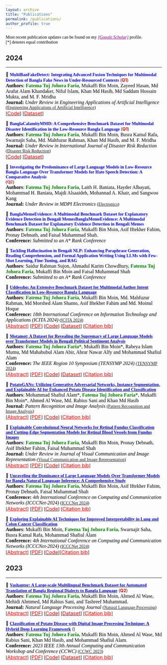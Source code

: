 ```yaml
---
layout: archive
title: "Publications"
permalink: /publications/
author_profile: true
---
```


<span style="color:black; font-family:Georgia;">Most recent publication updates can be found on my <a style ="color:#800080;" href="https://scholar.google.com/citations?user=LEken_4AAAAJ&hl=en"><em>[Google Scholar]</em></a> profile.</span><br>
<span style="color:black; font-family:Georgia;">[*] denotes equal contribution</span>

## 2024
--------- 



<!-- Paper 10 -->
📌 <span style="color:blue;font-family:Trebuchet MS;">**MultiBanFakeDetect: Integrating Advanced Fusion Techniques for Multimodal Detection of Bangla Fake News in Under-Resourced Contexts** </span> (<span style="color:red"><strong>Q1</strong></span>)<br>
<span style="color:black;font-family:Georgia">
	<font size="3"><strong>Authors</strong>: <strong style="color:green">Fatema Tuj Johora Faria</strong>, Mukaffi Bin Moin, Zayeed Hasan, Md Arafat Alam Khandaker, Niful Islam, Khan Md Hasib, Md Saddam Hossain Mukta, and M. F. Mridha</font>
</span>
<br>
<span style="color:black;font-family:Georgia">
	<font size="3"><strong>Journal:</strong><em> Under Review in Engineering Applications of Artificial Intelligence </em></font>  ([Engineering Applications of Artificial Intelligence](https://www.sciencedirect.com/journal/engineering-applications-of-artificial-intelligence))
</span>
<br>
[[<span style ="color:red"><font size="3">Code</font></span>](https://github.com/fatemafaria142/MultiBanFakeDetect-An-Extensive-Benchmark-Dataset-for-Multimodal-Bangla-Fake-News-Detection)] [[<span style ="color:red"><font size="3">Dataset</font></span>](https://data.mendeley.com/datasets/k5pbz9795f/1)]



<!-- Paper 09 -->
📌 <span style="color:blue;font-family:Trebuchet MS;">**BanglaCalamityMMD: A Comprehensive Benchmark Dataset for Multimodal Disaster Identification in the Low-Resource Bangla Language** </span>  (<span style="color:red"><strong>Q1</strong></span>)<br>
<span style="color:black;font-family:Georgia">
	<font size="3"><strong>Authors</strong>: <strong style="color:green">Fatema Tuj Johora Faria</strong>, Mukaffi Bin Moin, Busra Kamal Rafa, Swarnajit Saha, Md. Mahfuzur Rahman, Khan Md Hasib, and M. F. Mridha</font>
</span>
<br>
<span style="color:black;font-family:Georgia">
	<font size="3"><strong>Journal:</strong><em> Under Review in International Journal of Disaster Risk Reduction </em></font>  ([Disaster Risk Reduction](https://www.sciencedirect.com/journal/international-journal-of-disaster-risk-reduction))
</span>
<br>
[[<span style ="color:red"><font size="3">Code</font></span>](https://github.com/Mukaffi28/BanglaCalamityMMD-A-Comprehensive-Benchmark-Dataset-for-Multimodal-Disaster-Identification)] [[<span style ="color:red"><font size="3">Dataset</font></span>](https://data.mendeley.com/datasets/7dggbjn5sd/1)] 

<div id="" class="bib" style="display:none;">
	<pre>
	</pre>
</div>

<div id="" class="abstract" style="display:none;">
	<p style="text-align:justify; color:black;font-family:Monaco;"> 
		<font size="3">
		</font>
	</p>
</div>

<!-- Paper 11 -->
📌 <span style="color:blue;font-family:Trebuchet MS;">**Investigating the Predominance of Large Language Models in Low-Resource Bangla Language Over Transformer Models for Hate Speech Detection: A Comparative Analysis**</span><br>
<span style="color:black;font-family:Georgia"> (<span style="color:red"><strong>Q2</strong></span>) <br>
	<font size="3"><strong>Authors</strong>: <strong style="color:green">Fatema Tuj Johora Faria</strong>, Laith H. Baniata, Hayder Albayati, Mohammad H. Baniata, Majdi Alsaaideh, Mohannad A. Khair, and Sangwoo Kang</font>
</span>
<br>
<span style="color:black;font-family:Georgia">
	<font size="3"><strong>Journal:</strong><em> Under Review in MDPI Electronics </em></font>  ([Electronics](https://www.mdpi.com/journal/electronics))
</span>
<br>

<!-- Paper 08 -->
📌 <span style="color:blue;font-family:Trebuchet MS;">**BanglaMemeEvidence: A Multimodal Benchmark Dataset for Explanatory Evidence Detection in Bengali MemesBanglaMemeEvidence: A Multimodal Benchmark Dataset for Explanatory Evidence Detection in Bengali Memes**</span><br>
<span style="color:black;font-family:Georgia">
	<font size="3"><strong>Authors</strong>: <strong style="color:green">Fatema Tuj Johora Faria</strong>, Mukaffi Bin Moin, Asif Iftekher Fahim, Pronay Debnath, and Faisal Muhammad Shah.</font>
</span>
<br>
<span style="color:black;font-family:Georgia">
	<font size="3"><strong>Conference:</strong><em> Submitted to an A* Rank Conference </em></font> 
</span>
<br>
<div id="" class="bib" style="display:none;">
	<pre>
	</pre>
</div>

<div id="" class="abstract" style="display:none;">
	<p style="text-align:justify; color:black;font-family:Monaco;"> 
		<font size="3">
		</font>
	</p>
</div>



<!-- Paper 07 -->
📌 <span style="color:blue;font-family:Trebuchet MS;">**Tackling Hallucination in Bengali NLP: Enhancing Paraphrase Generation, Reading Comprehension, and Formal Application Writing Using LLMs with Few-Shot Learning, Fine-Tuning, and RAG**</span><br>
<span style="color:black;font-family:Georgia">
	<font size="3"><strong>Authors</strong>: Saidur Rahman Sujon, Ahmadul Karim Chowdhury, <strong style="color:green">Fatema Tuj Johora Faria</strong>, Mukaffi Bin Moin and Faisal Muhammad Shah</font>
</span>
<br>
<span style="color:black;font-family:Georgia">
	<font size="3"><strong>Conference:</strong><em> Submitted to an A* Rank Conference </em></font> 
</span>
<br>


<div id="" class="bib" style="display:none;">
	<pre>
	</pre>
</div>

<div id="" class="abstract" style="display:none;">
	<p style="text-align:justify; color:black;font-family:Monaco;"> 
		<font size="3">
		</font>
	</p>
</div>












<!-- Paper 06 -->
📌 [<span style="color:blue;font-family:Trebuchet MS;">**Uddessho: An Extensive Benchmark Dataset for Multimodal Author Intent Classification in Low-Resource Bangla Language**</span>](https://arxiv.org/abs/2409.09504)<br>
<span style="color:black;font-family:Georgia">
	<font size="3"><strong>Authors</strong>: <strong style="color:green">Fatema Tuj Johora Faria</strong>, Mukaffi Bin Moin, Md. Mahfuzur Rahman, Md Morshed Alam Shanto, Asif Iftekher Fahim and Md. Moinul Hoque</font>
</span>
<br>
<span style="color:black;font-family:Georgia">
	<font size="3"><strong>Conference:</strong><em> 18th International Conference on Information Technology and Applications (ICITA 2024) </em></font> ([ICITA 2024](https://icita.world/?__im-rgVYHazg=104405410931315538#/))
</span>
<br>
[<a style="color:red;" href="#" onclick="$('#Uddessho2024_abstract').toggle();return false;"><font size="3">Abstract</font></a>] [[<span style ="color:red"><font size="3">PDF</font></span>](https://arxiv.org/pdf/2409.09504)] [[<span style ="color:red"><font size="3">Code</font></span>](https://github.com/fatemafaria142/Uddessho-An-Benchmark-Dataset-for-Multimodal-Author-Intent-Classification-in-Bangla-Language)] [[<span style ="color:red"><font size="3">Dataset</font></span>](https://data.mendeley.com/datasets/mzxmt8tfjs/1)] [<a style="color:red;" href="#" onclick="$('#Uddessho2024_bib').toggle();return false;"><font size="3">Citation bib</font></a>] 

<div id="Uddessho2024_bib" class="bib" style="display:none;">
	<pre>
	  @misc{faria2024uddesshoextensivebenchmarkdataset,
      		title={Uddessho: An Extensive Benchmark Dataset for Multimodal Author Intent Classification in Low-Resource Bangla Language}, 
      		author={Fatema Tuj Johora Faria and Mukaffi Bin Moin and Md. Mahfuzur Rahman and Md Morshed Alam Shanto and Asif Iftekher Fahim and Md. Moinul Hoque},
      		year={2024},
      		eprint={2409.09504},
      		archivePrefix={arXiv},
      		primaryClass={cs.CL},
      		url={https://arxiv.org/abs/2409.09504}, 
		}
	</pre>
</div>

<div id="Uddessho2024_abstract" class="abstract" style="display:none;">
	<p style="text-align:justify; color:black;font-family:Monaco;"> 
		<font size="3">
			With the increasing popularity of daily information sharing and acquisition on the Internet, this paper introduces an innovative approach for intent classification in Bangla language, focusing on social media posts where individuals share their thoughts and opinions. The proposed method leverages multimodal data with particular emphasis on authorship identification, aiming to understand the underlying purpose behind textual content, especially in the context of varied user-generated posts on social media. Current methods often face challenges in low-resource languages like Bangla, particularly when author traits intricately link with intent, as observed in social media posts. To address this, we present the Multimodal-based Author Bangla Intent Classification (MABIC) framework, utilizing text and images to gain deeper insights into the conveyed intentions. We have created a dataset named "Uddessho," comprising 3,048 instances sourced from social media. Our methodology comprises two approaches for classifying textual intent and multimodal author intent, incorporating early fusion and late fusion techniques. In our experiments, the unimodal approach achieved an accuracy of 64.53% in interpreting Bangla textual intent. In contrast, our multimodal approach significantly outperformed traditional unimodal methods, achieving an accuracy of 76.19%. This represents an improvement of 11.66%. To our best knowledge, this is the first research work on multimodal-based author intent classification for low-resource Bangla language social media posts.
		</font>
	</p>
</div>

<!-- Paper 05 -->
📌 [<span style="color:blue;font-family:Trebuchet MS;">**Motamot: A Dataset for Revealing the Supremacy of Large Language Models over Transformer Models in Bengali Political Sentiment Analysis**</span>](https://arxiv.org/abs/2407.19528)<br>
<span style="color:black;font-family:Georgia">
	<font size="3"><strong>Authors</strong>: <strong style="color:green">Fatema Tuj Johora Faria*</strong>, Mukaffi Bin Moin*, Rabeya Islam Mumu, Md Mahabubul Alam Abir, Abrar Nawar Alfy and Mohammad Shafiul Alam</font>
</span>
<br>
<span style="color:black;font-family:Georgia">
	<font size="3"><strong>Conference:</strong><em> The IEEE Region 10 Symposium (TENSYMP 2024) </em></font> ([TENSYMP 2024](https://ieeedelhi-tensymp2024.org/))
</span>
<br>
[<a style="color:red;" href="#" onclick="$('#Motamot2024_abstract').toggle();return false;"><font size="3">Abstract</font></a>] [[<span style ="color:red"><font size="3">PDF</font></span>](https://arxiv.org/pdf/2407.19528)] [[<span style ="color:red"><font size="3">Code</font></span>](https://github.com/Mukaffi28/Bengali-Political-Sentiment-Analysis)] [[<span style ="color:red"><font size="3">Dataset</font></span>](https://data.mendeley.com/datasets/hdhnrrwdz2/1)] [<a style="color:red;" href="#" onclick="$('#Motamot2024_bib').toggle();return false;"><font size="3">Citation bib</font></a>] 

<div id="Motamot2024_bib" class="bib" style="display:none;">
	<pre>
	  @misc{faria2024motamotdatasetrevealingsupremacy,
      		title={Motamot: A Dataset for Revealing the Supremacy of Large Language Models over Transformer Models in Bengali Political Sentiment Analysis}, 
      		author={Fatema Tuj Johora Faria and Mukaffi Bin Moin and Rabeya Islam Mumu and Md Mahabubul Alam Abir and Abrar Nawar Alfy and Mohammad Shafiul Alam},
     		year={2024},
      		eprint={2407.19528},
      		archivePrefix={arXiv},
      		primaryClass={cs.CL},
      		url={https://arxiv.org/abs/2407.19528}, 
		}
	</pre>
</div>

<div id="Motamot2024_abstract" class="abstract" style="display:none;">
	<p style="text-align:justify; color:black;font-family:Monaco;"> 
		<font size="3">
			Sentiment analysis is the process of identifying and categorizing people's emotions or opinions regarding various topics. Analyzing political sentiment is critical for understanding the complexities of public opinion processes, especially during election seasons. It gives significant information on voter preferences, attitudes, and current trends. In this study, we investigate political sentiment analysis during Bangladeshi elections, specifically examining how effectively Pre-trained Language Models (PLMs) and Large Language Models (LLMs) capture complex sentiment characteristics. Our study centers on the creation of the "Motamot" dataset, comprising 7,058 instances annotated with positive and negative sentiments, sourced from diverse online newspaper portals, forming a comprehensive resource for political sentiment analysis. We meticulously evaluate the performance of various PLMs including BanglaBERT, Bangla BERT Base, XLM-RoBERTa, mBERT, and sahajBERT, alongside LLMs such as Gemini 1.5 Pro and GPT 3.5 Turbo. Moreover, we explore zero-shot and few-shot learning strategies to enhance our understanding of political sentiment analysis methodologies. Our findings underscore BanglaBERT's commendable accuracy of 88.10% among PLMs. However, the exploration into LLMs reveals even more promising results. Through the adept application of Few-Shot learning techniques, Gemini 1.5 Pro achieves an impressive accuracy of 96.33%, surpassing the remarkable performance of GPT 3.5 Turbo, which stands at 94%. This underscores Gemini 1.5 Pro's status as the superior performer in this comparison.
		</font>
	</p>
</div>

<!-- Paper 04 -->
📌 [<span style="color:blue;font-family:Trebuchet MS;">**PotatoGANs: Utilizing Generative Adversarial Networks, Instance Segmentation, and Explainable AI for Enhanced Potato Disease Identification and Classification**</span>](https://arxiv.org/abs/2405.07332) <br>
<span style="color:black;font-family:Georgia">
	<font size="3"><strong>Authors</strong>: Mohammad Shafiul Alam*, <strong style="color:green">Fatema Tuj Johora Faria*</strong>, Mukaffi Bin Moin*, Ahmed Al Wase, Md. Rabius Sani and Khan Md Hasib</font>
</span>
<br>
<span style="color:black;font-family:Georgia">
	<font size="3"><strong>Journal:</strong><em> Pattern Recognition and Image Analysis </em></font> ([Pattern Recognition and Image Analysis](https://link.springer.com/journal/11493))
</span>
<br>
[<a style="color:red;" href="#" onclick="$('#Potato2024_abstract').toggle();return false;"><font size="3">Abstract</font></a>] [[<span style ="color:red"><font size="3">PDF</font></span>](https://arxiv.org/pdf/2405.07332)] [[<span style ="color:red"><font size="3">Code</font></span>](https://github.com/Mukaffi28/ExplainableAI-PotatoGAN-Cutting-Edge-Disease-Identification-for-Potatoes)] [<a style="color:red;" href="#" onclick="$('#Potato2024_bib').toggle();return false;"><font size="3">Citation bib</font></a>] 

<div id="Potato2024_bib" class="bib" style="display:none;">
	<pre>
		@misc{alam2024potatogansutilizinggenerativeadversarial,
      		title={PotatoGANs: Utilizing Generative Adversarial Networks, Instance Segmentation, and Explainable AI for Enhanced Potato Disease Identification and Classification}, 
      		author={Mohammad Shafiul Alam and Fatema Tuj Johora Faria and Mukaffi Bin Moin and Ahmed Al Wase and Md. Rabius Sani and Khan Md Hasib},
      		year={2024},
      		eprint={2405.07332},
      		archivePrefix={arXiv},
      		primaryClass={cs.CV},
      		url={https://arxiv.org/abs/2405.07332}, 
		}
	</pre> 
</div>

<div id="Potato2024_abstract" class="abstract" style="display:none;">
	<p style="text-align:justify; color:black;font-family:Monaco;"> 
		<font size="3">
			Numerous applications have resulted from the automation of agricultural disease segmentation using deep learning techniques. However, when applied to new conditions, these applications frequently face the difficulty of overfitting, resulting in lower segmentation performance. In the context of potato farming, where diseases have a large influence on yields, it is critical for the agricultural economy to quickly and properly identify these diseases. Traditional data augmentation approaches, such as rotation, flip, and translation, have limitations and frequently fail to provide strong generalization results. To address these issues, our research employs a novel approach termed as PotatoGANs. In this novel data augmentation approach, two types of Generative Adversarial Networks (GANs) are utilized to generate synthetic potato disease images from healthy potato images. This approach not only expands the dataset but also adds variety, which helps to enhance model generalization. Using the Inception score as a measure, our experiments show the better quality and realisticness of the images created by PotatoGANs, emphasizing their capacity to resemble real disease images closely. The CycleGAN model outperforms the Pix2Pix GAN model in terms of image quality, as evidenced by its higher IS scores CycleGAN achieves higher Inception scores (IS) of 1.2001 and 1.0900 for black scurf and common scab, respectively. This synthetic data can significantly improve the training of large neural networks. It also reduces data collection costs while enhancing data diversity and generalization capabilities. Our work improves interpretability by combining three gradient-based Explainable AI algorithms (GradCAM, GradCAM++, and ScoreCAM) with three distinct CNN architectures (DenseNet169, Resnet152 V2, InceptionResNet V2) for potato disease classification.
		</font>
	</p>
</div> 


<!-- Paper 03 -->
📌 [<span style="color:blue;font-family:Trebuchet MS;">**Explainable Convolutional Neural Networks for Retinal Fundus Classification and Cutting-Edge Segmentation Models for Retinal Blood Vessels from Fundus Images**</span>](https://arxiv.org/abs/2405.07338) <br>
<span style="color:black;font-family:Georgia">
	<font size="3"><strong>Authors</strong>: <strong style="color:green">Fatema Tuj Johora Faria</strong>, Mukaffi Bin Moin, Pronay Debnath, Asif Iftekher Fahim, Faisal Muhammad Shah</font>
</span>
<br>
<span style="color:black;font-family:Georgia">
	<font size="3"><strong>Journal:</strong><em> Under Review in Journal of Visual Communication and Image Representation  </em></font> ([Visual Communication and Image Representation](https://www.sciencedirect.com/journal/journal-of-visual-communication-and-image-representation))
</span>
<br>
[<a style="color:red;" href="#" onclick="$('#Retina2024_abstract').toggle();return false;"><font size="3">Abstract</font></a>] [[<span style ="color:red"><font size="3">PDF</font></span>](https://arxiv.org/pdf/2405.07338)] [[<span style ="color:red"><font size="3">Code</font></span>](https://github.com/fatemafaria142/Retinal-Fundus-Classification-using-XAI-and-Segmentation)]  [<a style="color:red;" href="#" onclick="$('#Retina2024_bib').toggle();return false;"><font size="3">Citation bib</font></a>] 

<div id="Retina2024_bib" class="bib" style="display:none;">
	<pre>
	  @misc{faria2024explainableconvolutionalneuralnetworks,
      		title={Explainable Convolutional Neural Networks for Retinal Fundus Classification and Cutting-Edge Segmentation Models for Retinal Blood Vessels from Fundus Images}, 
      		author={Fatema Tuj Johora Faria and Mukaffi Bin Moin and Pronay Debnath and Asif Iftekher Fahim and Faisal Muhammad Shah},
      		year={2024},
      		eprint={2405.07338},
      		archivePrefix={arXiv},
      		primaryClass={eess.IV},
      		url={https://arxiv.org/abs/2405.07338}, 
		}
	</pre>
</div>

<div id="Retina2024_abstract" class="abstract" style="display:none;">
	<p style="text-align:justify; color:black;font-family:Monaco;"> 
		<font size="3">
			Our research focuses on the critical field of early diagnosis of disease by examining retinal blood vessels in fundus images. While automatic segmentation of retinal blood vessels holds promise for early detection, accurate analysis remains challenging due to the limitations of existing methods, which often lack discrimination power and are susceptible to influences from pathological regions. Our research in fundus image analysis advances deep learning-based classification using eight pre-trained CNN models. To enhance interpretability, we utilize Explainable AI techniques such as Grad-CAM, Grad-CAM++, Score-CAM, Faster Score-CAM, and Layer CAM. These techniques illuminate the decision-making processes of the models, fostering transparency and trust in their predictions. Expanding our exploration, we investigate ten models, including TransUNet with ResNet backbones, Attention U-Net with DenseNet and ResNet backbones, and Swin-UNET. Incorporating diverse architectures such as ResNet50V2, ResNet101V2, ResNet152V2, and DenseNet121 among others, this comprehensive study deepens our insights into attention mechanisms for enhanced fundus image analysis. Among the evaluated models for fundus image classification, ResNet101 emerged with the highest accuracy, achieving an impressive 94.17%. On the other end of the spectrum, EfficientNetB0 exhibited the lowest accuracy among the models, achieving a score of 88.33%. Furthermore, in the domain of fundus image segmentation, Swin-Unet demonstrated a Mean Pixel Accuracy of 86.19%, showcasing its effectiveness in accurately delineating regions of interest within fundus images. Conversely, Attention U-Net with DenseNet201 backbone exhibited the lowest Mean Pixel Accuracy among the evaluated models, achieving a score of 75.87%.
		</font>
	</p>
</div> 




<!-- Paper 02 -->
📌 [<span style="color:blue;font-family:Trebuchet MS;">**Unraveling the Dominance of Large Language Models Over Transformer Models for Bangla Natural Language Inference: A Comprehensive Study**</span>](https://arxiv.org/abs/2405.02937) <br>
<span style="color:black;font-family:Georgia">
	<font size="3"><strong>Authors</strong>: <strong style="color:green">Fatema Tuj Johora Faria,</strong> Mukaffi Bin Moin, Asif Iftekher Fahim, Pronay Debnath, Faisal Muhammad Shah</font>
</span>
<br>
<span style="color:black;font-family:Georgia">
	<font size="3"><strong>Conference:</strong><em> 4th International Conference on Computing and Communication Networks (ICCCNet-2024)  </em></font> ([ICCCNet 2024](https://icccn.co.uk/))
</span>
<br>
[<a style="color:red;" href="#" onclick="$('#NLI2023_abstract').toggle();return false;"><font size="3">Abstract</font></a>] [[<span style ="color:red"><font size="3">PDF</font></span>](https://arxiv.org/pdf/2405.02937)] [[<span style ="color:red"><font size="3">Code</font></span>](https://github.com/fatemafaria142/Large-Language-Models-Over-Transformer-Models-for-Bangla-NLI)] [<a style="color:red;" href="#" onclick="$('#NLI2023_bib').toggle();return false;"><font size="3">Citation bib</font></a>] 

<div id="NLI2023_bib" class="bib" style="display:none;">
	<pre>
	  @misc{faria2024unravelingdominancelargelanguage,
      		title={Unraveling the Dominance of Large Language Models Over Transformer Models for Bangla Natural Language Inference: A Comprehensive Study}, 
      		author={Fatema Tuj Johora Faria and Mukaffi Bin Moin and Asif Iftekher Fahim and Pronay Debnath and Faisal Muhammad Shah},
      		year={2024},
      		eprint={2405.02937},
      		archivePrefix={arXiv},
      		primaryClass={cs.CL},
      		url={https://arxiv.org/abs/2405.02937}, 
	  	}
	</pre>
</div>

<div id="NLI2023_abstract" class="abstract" style="display:none;">
	<p style="text-align:justify; color:black;font-family:Monaco;"> 
		<font size="3">
			Natural Language Inference (NLI) is a cornerstone of Natural Language Processing (NLP), providing insights into the entailment relationships between text pairings. It is a critical component of Natural Language Understanding (NLU), demonstrating the ability to extract information from spoken or written interactions. NLI is mainly concerned with determining the entailment relationship between two statements, known as the premise and hypothesis. When the premise logically implies the hypothesis, the pair is labeled "entailment". If the hypothesis contradicts the premise, the pair receives the "contradiction" label. When there is insufficient evidence to establish a connection, the pair is described as "neutral". Despite the success of Large Language Models (LLMs) in various tasks, their effectiveness in NLI remains constrained by issues like low-resource domain accuracy, model overconfidence, and difficulty in capturing human judgment disagreements. This study addresses the underexplored area of evaluating LLMs in low-resourced languages such as Bengali. Through a comprehensive evaluation, we assess the performance of prominent LLMs and state-of-the-art (SOTA) models in Bengali NLP tasks, focusing on natural language inference. Utilizing the XNLI dataset, we conduct zero-shot and few-shot evaluations, comparing LLMs like GPT-3.5 Turbo and Gemini 1.5 Pro with models such as BanglaBERT, Bangla BERT Base, DistilBERT, mBERT, and sahajBERT. Our findings reveal that while LLMs can achieve comparable or superior performance to fine-tuned SOTA models in few-shot scenarios, further research is necessary to enhance our understanding of LLMs in languages with modest resources like Bengali. This study underscores the importance of continued efforts in exploring LLM capabilities across diverse linguistic contexts
		</font>
	</p>
</div> 

<!-- Paper 01 -->
📌 [<span style="color:blue;font-family:Trebuchet MS;">**Exploring Explainable AI Techniques for Improved Interpretability in Lung and Colon Cancer Classification**</span>](https://arxiv.org/abs/2405.04610)<br>
<span style="color:black;font-family:Georgia">
	<font size="3"><strong>Authors</strong>: Mukaffi Bin Moin, <strong style="color:green">Fatema Tuj Johora Faria,</strong> Swarnajit Saha, Busra Kamal Rafa, Mohammad Shafiul Alam</font>
</span>
<br>
<span style="color:black;font-family:Georgia">
	<font size="3"><strong>Conference:</strong><em> 4th International Conference on Computing and Communication Networks (ICCCNet-2024)  </em></font> ([ICCCNet 2024](https://icccn.co.uk/))
</span>
<br>
[<a style="color:red;" href="#" onclick="$('#lung2023_abstract').toggle();return false;"><font size="3">Abstract</font></a>] [[<span style ="color:red"><font size="3">PDF</font></span>](https://arxiv.org/pdf/2405.04610)] [[<span style ="color:red"><font size="3">Code</font></span>](https://github.com/Mukaffi28/Explainable-AI-for-Lung-and-Colon-Cancer-Classification)][<a style="color:red;" href="#" onclick="$('#lung2023_bib').toggle();return false;"><font size="3">Citation bib</font></a>] 

<div id="lung2023_bib" class="bib" style="display:none;">
	<pre>
	  @misc{moin2024exploringexplainableaitechniques,
      		title={Exploring Explainable AI Techniques for Improved Interpretability in Lung and Colon Cancer Classification}, 
      		author={Mukaffi Bin Moin and Fatema Tuj Johora Faria and Swarnajit Saha and Busra Kamal Rafa and Mohammad Shafiul Alam},
      		year={2024},
      		eprint={2405.04610},
      		archivePrefix={arXiv},
      		primaryClass={eess.IV},
      		url={https://arxiv.org/abs/2405.04610}, 
		}
	</pre>
</div>

<div id="lung2023_abstract" class="abstract" style="display:none;">
	<p style="text-align:justify; color:black;font-family:Monaco;"> 
		<font size="3">
			Lung and colon cancer are serious worldwide health challenges that require early and precise identification to reduce mortality risks. However, diagnosis, which is mostly dependent on histopathologists' competence, presents difficulties and hazards when expertise is insufficient. While diagnostic methods like imaging and blood markers contribute to early detection, histopathology remains the gold standard, although time-consuming and vulnerable to inter-observer mistakes. Limited access to high-end technology further limits patients' ability to receive immediate medical care and diagnosis. Recent advances in deep learning have generated interest in its application to medical imaging analysis, specifically the use of histopathological images to diagnose lung and colon cancer. The goal of this investigation is to use and adapt existing pre-trained CNN-based models, such as Xception, DenseNet201, ResNet101, InceptionV3, DenseNet121, DenseNet169, ResNet152, and InceptionResNetV2, to enhance classification through better augmentation strategies. The results show tremendous progress, with all eight models reaching impressive accuracy ranging from 97% to 99%. Furthermore, attention visualization techniques such as GradCAM, GradCAM++, ScoreCAM, Faster Score-CAM, and LayerCAM, as well as Vanilla Saliency and SmoothGrad, are used to provide insights into the models' classification decisions, thereby improving interpretability and understanding of malignant and benign image classification.
		</font>
	</p>
</div> 

## 2023
---------


<!-- Paper 01 -->
📌 [<span style="color:blue;font-family:Trebuchet MS;">**Vashantor: A Large-scale Multilingual Benchmark Dataset for Automated Translation of Bangla Regional Dialects to Bangla Language**</span>](https://arxiv.org/abs/2311.11142) (<span style="color:red"><strong>Q2</strong></span>)<br>
<span style="color:black;font-family:Georgia">
	<font size="3"><strong>Authors</strong>: <strong style="color:green">Fatema Tuj Johora Faria,</strong> Mukaffi Bin Moin, Ahmed Al Wase, Mehidi Ahmmed, Md Rabius Sani, and Tashreef Muhammad.</font>
</span>
<br>
<span style="color:black;font-family:Georgia">
	<font size="3"><strong>Journal:</strong><em> Natural Language Processing Journal </em></font> ([Natural Language Processing](https://www.sciencedirect.com/journal/natural-language-processing-journal))
</span>
<br>
[<a style="color:red;" href="#" onclick="$('#vashantor2023_abstract').toggle();return false;"><font size="3">Abstract</font></a>] [[<span style ="color:red"><font size="3">PDF</font></span>](https://arxiv.org/pdf/2311.11142)] [[<span style ="color:red"><font size="3">Code</font></span>](https://github.com/Mukaffi28/Vashantor-A-Large-scale-Multilingual-Benchmark-Dataset)] [[<span style ="color:red"><font size="3">Dataset</font></span>](https://data.mendeley.com/datasets/bj5jgk878b/2)] [<a style="color:red;" href="#" onclick="$('#vashantor2023_bib').toggle();return false;"><font size="3">Citation bib</font></a>] 

<div id="vashantor2023_bib" class="bib" style="display:none;">
	<pre>
	  @misc{faria2023vashantor,
  			title={Vashantor: A Large-scale Multilingual Benchmark Dataset for Automated Translation of Bangla Regional Dialects to Bangla Language},
  			author={Fatema Tuj Johora Faria and Mukaffi Bin Moin and Ahmed Al Wase and Mehidi Ahmmed and Md. Rabius Sani and Tashreef Muhammad},
  			year={2023},
  			eprint={2311.11142},
  			archivePrefix={arXiv},
  			primaryClass={cs.CL}
			}
	</pre>
</div>

<div id="vashantor2023_abstract" class="abstract" style="display:none;">
	<p style="text-align:justify; color:black;font-family:Monaco;"> 
		<font size="3">
			The Bangla linguistic variety is a fascinating mix of regional dialects that adds to the cultural diversity of the Bangla-speaking community. Despite extensive study into translating Bangla to English, English to Bangla, and Banglish to Bangla in the past, there has been a noticeable gap in translating Bangla regional dialects into standard Bangla. In this study, we set out to fill this gap by creating a collection of 32,500 sentences, encompassing Bangla, Banglish, and English, representing five regional Bangla dialects. Our aim is to translate these regional dialects into standard Bangla and detect regions accurately. To achieve this, we proposed models known as mT5 and BanglaT5 for translating regional dialects into standard Bangla. Additionally, we employed mBERT and Bangla-bert-base to determine the specific regions from where these dialects originated. Our experimental results showed the highest BLEU score of 69.06 for Mymensingh regional dialects and the lowest BLEU score of 36.75 for Chittagong regional dialects. We also observed the lowest average word error rate of 0.1548 for Mymensingh regional dialects and the highest of 0.3385 for Chittagong regional dialects. For region detection, we achieved an accuracy of 85.86% for Bangla-bert-base and 84.36% for mBERT. This is the first large-scale investigation of Bangla regional dialects to Bangla machine translation. We believe our findings will not only pave the way for future work on Bangla regional dialects to Bangla machine translation, but will also be useful in solving similar language-related challenges in low-resource language conditions.
		</font>
	</p>
</div> 



<!-- Paper 02 -->
📌 [<span style="color:blue;font-family:Trebuchet MS;">**Classification of Potato Disease with Digital Image Processing Technique: A Hybrid Deep Learning Framework**</span>](https://ieeexplore.ieee.org/document/10099162) (<span style="color:red"></span>)<br>
<span style="color:black;font-family:Georgia">
	<font size="3"><strong>Authors</strong>: <strong style="color:green">Fatema Tuj Johora Faria,</strong> Mukaffi Bin Moin, Ahmed Al Wase, Md Rabius Sani, Khan Md Hasib, and Mohammad Shafiul Alam.</font>
</span>
<br>
<span style="color:black;font-family:Georgia">
	<font size="3"><strong>Conference:</strong><em> 2023 IEEE 13th Annual Computing and Communication Workshop and Conference (CCWC) </em></font> ([CCWC 2023](https://ieee-ccwc.org/#))
</span>
<br>
[<a style="color:red;" href="#" onclick="$('#potato2023_abstract').toggle();return false;"><font size="3">Abstract</font></a>] [[<span style ="color:red"><font size="3">PDF</font></span>](https://www.researchgate.net/publication/370123763_Classification_of_Potato_Disease_with_Digital_Image_Processing_Technique_A_Hybrid_Deep_Learning_Framework)] [[<span style ="color:red"><font size="3">Code</font></span>](https://github.com/fatemafaria142/Classification-of-Potato-Disease-A-Hybrid-Deep-Learning-Framework)] [[<span style ="color:red"><font size="3">Dataset</font></span>](https://github.com/Mukaffi28/Potato-Disease)] [<a style="color:red;" href="#" onclick="$('#potato2023_bib').toggle();return false;"><font size="3">Citation bib</font></a>] 

<div id="potato2023_bib" class="bib" style="display:none;">
	<pre>
	  @INPROCEEDINGS{10099162,
  		author={Faria, Fatema Tuj Johora and Bin Moin, Mukaffi and Al Wase, Ahmed and Sani, Md. Rabius and Hasib, Khan Md and Alam, Mohammad Shafiul},
  		booktitle={2023 IEEE 13th Annual Computing and Communication Workshop and Conference (CCWC)}, 
  		title={Classification of Potato Disease with Digital Image Processing Technique: A Hybrid Deep Learning Framework}, 
  		year={2023},
  		volume={},
  		number={},
  		pages={0820-0826},
  		keywords={Fungi;Deep learning;Image processing;Digital images;Conferences;Stochastic processes;Training data;Deep learning;Image processing;MobileNet V2;LSTM;GRU;BiLSTM;Disease classification},
  		doi={10.1109/CCWC57344.2023.10099162}}
	</pre>
</div>

<div id="potato2023_abstract" class="abstract" style="display:none;">
	<p style="text-align:justify; color:black;font-family:Monaco;"> 
		<font size="3">
			Potatoes are among the major vegetables in agricultural regions, and it is farmed and utilized all over the world. Potatoes are a high-protein food with several health benefits, but there are numerous diseases associated with potatoes that hamper production. In this research, we developed a hybrid approach that employs image processing and combines MobileNet V2 with LSTM, GRU, and Bidirectional LSTM to evaluate potato disease classes known as Black Scurf, Common Scab, Blackleg, Dry Rot, Pink Rot, Healthy, and Miscellaneous. We examined the outcomes of each architecture after applying it independently to determine the optimal architecture configuration for categorizing potato diseases. In terms of accuracy, the results show that the hybrid MobileNet V2-GRU with Stochastic Gradient Descent optimizer strategy exceeds the other alternative. On the test dataset, we achieved 99% accuracy.
		</font>
	</p>
</div>



